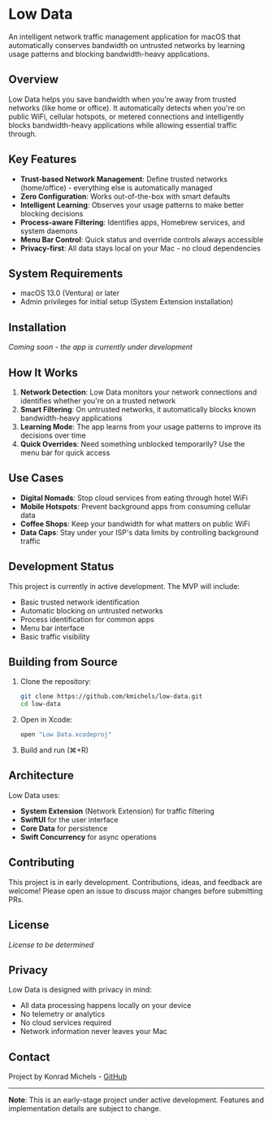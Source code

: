 # Low Data

An intelligent network traffic management application for macOS that automatically conserves bandwidth on untrusted networks by learning usage patterns and blocking bandwidth-heavy applications.

## Overview

Low Data helps you save bandwidth when you're away from trusted networks (like home or office). It automatically detects when you're on public WiFi, cellular hotspots, or metered connections and intelligently blocks bandwidth-heavy applications while allowing essential traffic through.

## Key Features

- **Trust-based Network Management**: Define trusted networks (home/office) - everything else is automatically managed
- **Zero Configuration**: Works out-of-the-box with smart defaults
- **Intelligent Learning**: Observes your usage patterns to make better blocking decisions
- **Process-aware Filtering**: Identifies apps, Homebrew services, and system daemons
- **Menu Bar Control**: Quick status and override controls always accessible
- **Privacy-first**: All data stays local on your Mac - no cloud dependencies

## System Requirements

- macOS 13.0 (Ventura) or later
- Admin privileges for initial setup (System Extension installation)

## Installation

*Coming soon - the app is currently under development*

## How It Works

1. **Network Detection**: Low Data monitors your network connections and identifies whether you're on a trusted network
2. **Smart Filtering**: On untrusted networks, it automatically blocks known bandwidth-heavy applications
3. **Learning Mode**: The app learns from your usage patterns to improve its decisions over time
4. **Quick Overrides**: Need something unblocked temporarily? Use the menu bar for quick access

## Use Cases

- **Digital Nomads**: Stop cloud services from eating through hotel WiFi
- **Mobile Hotspots**: Prevent background apps from consuming cellular data
- **Coffee Shops**: Keep your bandwidth for what matters on public WiFi
- **Data Caps**: Stay under your ISP's data limits by controlling background traffic

## Development Status

This project is currently in active development. The MVP will include:

- Basic trusted network identification
- Automatic blocking on untrusted networks
- Process identification for common apps
- Menu bar interface
- Basic traffic visibility

## Building from Source

1. Clone the repository:
   ```bash
   git clone https://github.com/kmichels/low-data.git
   cd low-data
   ```

2. Open in Xcode:
   ```bash
   open "Low Data.xcodeproj"
   ```

3. Build and run (⌘+R)

## Architecture

Low Data uses:
- **System Extension** (Network Extension) for traffic filtering
- **SwiftUI** for the user interface
- **Core Data** for persistence
- **Swift Concurrency** for async operations

## Contributing

This project is in early development. Contributions, ideas, and feedback are welcome! Please open an issue to discuss major changes before submitting PRs.

## License

*License to be determined*

## Privacy

Low Data is designed with privacy in mind:
- All data processing happens locally on your device
- No telemetry or analytics
- No cloud services required
- Network information never leaves your Mac

## Contact

Project by Konrad Michels - [GitHub](https://github.com/kmichels)

---

**Note**: This is an early-stage project under active development. Features and implementation details are subject to change.